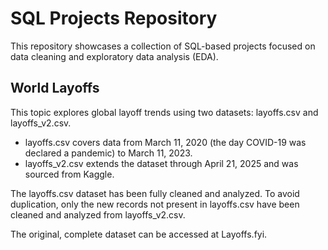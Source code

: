 # SQL Projects Repository
This repository showcases a collection of SQL-based projects focused on data cleaning and exploratory data analysis (EDA).



## World Layoffs

This topic explores global layoff trends using two datasets: layoffs.csv and layoffs_v2.csv.

- layoffs.csv covers data from March 11, 2020 (the day COVID-19 was declared a pandemic) to March 11, 2023.
- layoffs_v2.csv extends the dataset through April 21, 2025 and was sourced from Kaggle.

The layoffs.csv dataset has been fully cleaned and analyzed. To avoid duplication, only the new records not present in layoffs.csv have been cleaned and analyzed from layoffs_v2.csv.

The original, complete dataset can be accessed at Layoffs.fyi.
